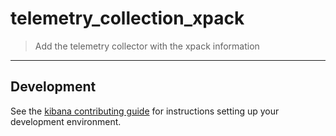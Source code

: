 # telemetry_collection_xpack

> Add the telemetry collector with the xpack information

---

## Development

See the [kibana contributing guide](https://github.com/elastic/kibana/blob/master/CONTRIBUTING.md) for instructions setting up your development environment.
